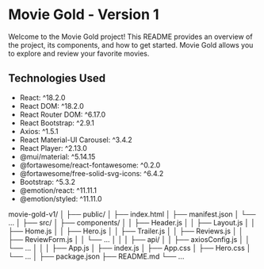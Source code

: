 # Movie Gold - Version 1

Welcome to the Movie Gold project! This README provides an overview of the project, its components, and how to get started. Movie Gold allows you to explore and review your favorite movies.

## Technologies Used

- React: ^18.2.0
- React DOM: ^18.2.0
- React Router DOM: ^6.17.0
- React Bootstrap: ^2.9.1
- Axios: ^1.5.1
- React Material-UI Carousel: ^3.4.2
- React Player: ^2.13.0
- @mui/material: ^5.14.15
- @fortawesome/react-fontawesome: ^0.2.0
- @fortawesome/free-solid-svg-icons: ^6.4.2
- Bootstrap: ^5.3.2
- @emotion/react: ^11.11.1
- @emotion/styled: ^11.11.0

movie-gold-v1/
│
├── public/
│   ├── index.html
│   ├── manifest.json
│   └── ...
│
├── src/
│   ├── components/
│   │   ├── Header.js
│   │   ├── Layout.js
│   │   ├── Home.js
│   │   ├── Hero.js
│   │   ├── Trailer.js
│   │   ├── Reviews.js
│   │   ├── ReviewForm.js
│   │   └── ...
│   │
│   ├── api/
│   │   ├── axiosConfig.js
│   │   └── ...
│   │
│   ├── App.js
│   ├── index.js
│   ├── App.css
│   ├── Hero.css
│   └── ...
│
├── package.json
├── README.md
└── ...

